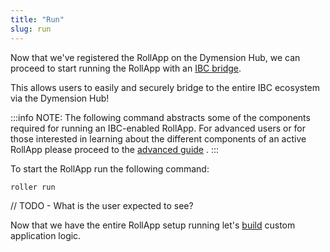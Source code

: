 ```yaml
---
title: "Run"
slug: run
---
```


Now that we've registered the RollApp on the Dymension Hub, we can proceed to start running the RollApp with an [IBC bridge](/docs/learn/rollapps/bridging.md).

This allows users to easily and securely bridge to the entire IBC ecosystem via the Dymension Hub!

:::info NOTE:
The following command abstracts some of the components required for running an IBC-enabled RollApp. For advanced users or for those interested in learning about the different components of an active RollApp please proceed to the [advanced guide](da-light-client) .
:::

To start the RollApp run the following command:

```
roller run
```

// TODO - What is the user expected to see?

Now that we have the entire RollApp setup running let's [build](../develop/evm/overview.md) custom application logic.
